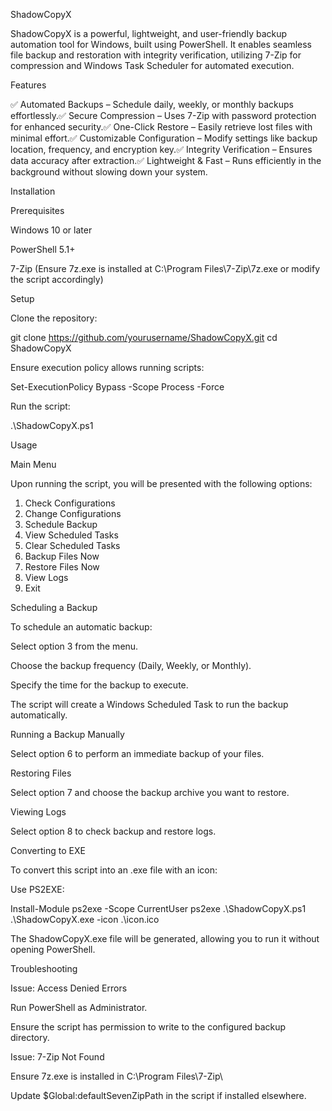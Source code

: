 ShadowCopyX

ShadowCopyX is a powerful, lightweight, and user-friendly backup automation tool for Windows, built using PowerShell. It enables seamless file backup and restoration with integrity verification, utilizing 7-Zip for compression and Windows Task Scheduler for automated execution.

Features

✅ Automated Backups – Schedule daily, weekly, or monthly backups effortlessly.✅ Secure Compression – Uses 7-Zip with password protection for enhanced security.✅ One-Click Restore – Easily retrieve lost files with minimal effort.✅ Customizable Configuration – Modify settings like backup location, frequency, and encryption key.✅ Integrity Verification – Ensures data accuracy after extraction.✅ Lightweight & Fast – Runs efficiently in the background without slowing down your system.

Installation

Prerequisites

Windows 10 or later

PowerShell 5.1+

7-Zip (Ensure 7z.exe is installed at C:\Program Files\7-Zip\7z.exe or modify the script accordingly)

Setup

Clone the repository:

git clone https://github.com/yourusername/ShadowCopyX.git
cd ShadowCopyX

Ensure execution policy allows running scripts:

Set-ExecutionPolicy Bypass -Scope Process -Force

Run the script:

.\ShadowCopyX.ps1

Usage

Main Menu

Upon running the script, you will be presented with the following options:

 1. Check Configurations
 2. Change Configurations
 3. Schedule Backup
 4. View Scheduled Tasks
 5. Clear Scheduled Tasks
 6. Backup Files Now
 7. Restore Files Now
 8. View Logs
 9. Exit

Scheduling a Backup

To schedule an automatic backup:

Select option 3 from the menu.

Choose the backup frequency (Daily, Weekly, or Monthly).

Specify the time for the backup to execute.

The script will create a Windows Scheduled Task to run the backup automatically.

Running a Backup Manually

Select option 6 to perform an immediate backup of your files.

Restoring Files

Select option 7 and choose the backup archive you want to restore.

Viewing Logs

Select option 8 to check backup and restore logs.

Converting to EXE

To convert this script into an .exe file with an icon:

Use PS2EXE:

Install-Module ps2exe -Scope CurrentUser
ps2exe .\ShadowCopyX.ps1 .\ShadowCopyX.exe -icon .\icon.ico

The ShadowCopyX.exe file will be generated, allowing you to run it without opening PowerShell.

Troubleshooting

Issue: Access Denied Errors

Run PowerShell as Administrator.

Ensure the script has permission to write to the configured backup directory.

Issue: 7-Zip Not Found

Ensure 7z.exe is installed in C:\Program Files\7-Zip\

Update $Global:defaultSevenZipPath in the script if installed elsewhere.
